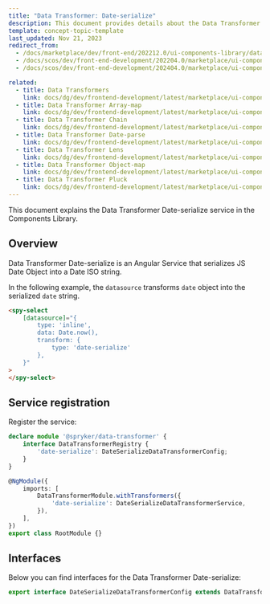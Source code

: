 ```yaml
---
title: "Data Transformer: Date-serialize"
description: This document provides details about the Data Transformer Date-serialize service in the Components Library.
template: concept-topic-template
last_updated: Nov 21, 2023
redirect_from:
  - /docs/marketplace/dev/front-end/202212.0/ui-components-library/data-transformers/data-transformer-date-serialize.html
  - /docs/scos/dev/front-end-development/202204.0/marketplace/ui-components-library/data-transformers/date-serialize.html
  - /docs/scos/dev/front-end-development/202404.0/marketplace/ui-components-library/data-transformers/data-transformer-date-serialize.html

related:
  - title: Data Transformers
    link: docs/dg/dev/frontend-development/latest/marketplace/ui-components-library/data-transformers/data-transformers.html
  - title: Data Transformer Array-map
    link: docs/dg/dev/frontend-development/latest/marketplace/ui-components-library/data-transformers/data-transformer-array-map.html
  - title: Data Transformer Chain
    link: docs/dg/dev/frontend-development/latest/marketplace/ui-components-library/data-transformers/data-transformer-chain.html
  - title: Data Transformer Date-parse
    link: docs/dg/dev/frontend-development/latest/marketplace/ui-components-library/data-transformers/data-transformer-date-parse.html
  - title: Data Transformer Lens
    link: docs/dg/dev/frontend-development/latest/marketplace/ui-components-library/data-transformers/data-transformer-lens.html
  - title: Data Transformer Object-map
    link: docs/dg/dev/frontend-development/latest/marketplace/ui-components-library/data-transformers/data-transformer-object-map.html
  - title: Data Transformer Pluck
    link: docs/dg/dev/frontend-development/latest/marketplace/ui-components-library/data-transformers/data-transformer-pluck.html
---
```


This document explains the Data Transformer Date-serialize service in the Components Library.

## Overview

Data Transformer Date-serialize is an Angular Service that serializes JS Date Object into a Date ISO string.

In the following example, the `datasource` transforms `date` object into the serialized `date` string.

```html
<spy-select
    [datasource]="{
        type: 'inline',
        data: Date.now(),
        transform: {
            type: 'date-serialize'
        },
    }"
>
</spy-select>
```

## Service registration

Register the service:

```ts
declare module '@spryker/data-transformer' {
    interface DataTransformerRegistry {
        'date-serialize': DateSerializeDataTransformerConfig;
    }
}

@NgModule({
    imports: [
        DataTransformerModule.withTransformers({
            'date-serialize': DateSerializeDataTransformerService,
        }),
    ],
})
export class RootModule {}
```

## Interfaces

Below you can find interfaces for the Data Transformer Date-serialize:

```ts
export interface DateSerializeDataTransformerConfig extends DataTransformerConfig {}
```
